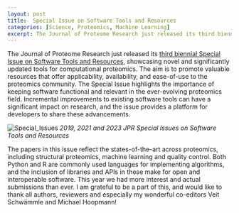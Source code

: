 ```yaml
---
layout: post
title:  Special Issue on Software Tools and Resources
categories: [Science, Proteomics, Machine Learning]
excerpt: The Journal of Proteome Research just released its third biennial Special Issue on Software Tools and Resources, showcasing novel and significantly updated tools for computational proteomics.
---
```


The Journal of Proteome Research just released its [third biennial Special Issue on Software Tools and Resources](https://pubs.acs.org/toc/jprobs/22/2), showcasing novel and significantly updated tools for computational proteomics. The aim is to promote valuable resources that offer applicability, availability, and ease-of-use to the proteomics community. The Special Issue highlights the importance of keeping software functional and relevant in the ever-evolving proteomics field. Incremental improvements to existing software tools can have a significant impact on research, and the issue provides a platform for developers to share these advancements.

![Special_Issues]({{magnuspalmblad.github.io}}/assets/Special_Issues.png)
*2019, 2021 and 2023 JPR Special Issues on Software Tools and Resources*

The papers in this issue reflect the states-of-the-art across proteomics, including structural proteomics, machine learning and quality control. Both Python and R are commonly used languages for implementing algorithms, and the inclusion of libraries and APIs in these make for open and interoperable software. This year we had more interest and actual submissions than ever. I am grateful to be a part of this, and would like to thank all authors, reviewers and especially my wonderful co-editors Veit Schw&auml;mmle and Michael Hoopmann!


&nbsp;
&nbsp;
&nbsp;
